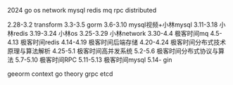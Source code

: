 2024
go os network mysql redis mq rpc distributed 

2.28-3.2 transform
3.3-3.5 gorm
3.6-3.10 mysql视频+小林mysql
3.11-3.18 小林redis
3.19-3.24 小林os
3.25-3.29 小林network
3.30-4.4 极客时间mq
4.5-4.13 极客时间redis 
4.14-4.19 极客时间后端存储
4.20-4.24 极客时间分布式技术原理与算法解析
4.25-5.1 极客时间高并发系统 
5.2-5.6 极客时间分布式协议与算法
5.7-5.10 极客时间RPC
5.11-5.13 极客时间mysql
5.14- gin

geeorm
context
go theory
grpc
etcd